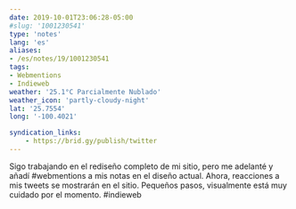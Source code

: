 ```yaml
---
date: 2019-10-01T23:06:28-05:00
#slug: '1001230541'
type: 'notes'
lang: 'es'
aliases:
- /es/notes/19/1001230541
tags:
- Webmentions
- Indieweb
weather: '25.1°C Parcialmente Nublado'
weather_icon: 'partly-cloudy-night'
lat: '25.7554'
long: '-100.4021'

syndication_links:
    - https://brid.gy/publish/twitter
---
```

Sigo trabajando en el rediseño completo de mi sitio, pero me  adelanté y añadí #webmentions a mis notas en el diseño actual.
Ahora, reacciones a mis tweets se mostrarán en el sitio. Pequeños pasos, visualmente está muy cuidado por el momento. #indieweb
